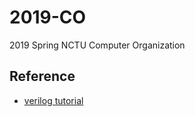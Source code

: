 # 2019-CO
2019 Spring NCTU Computer Organization

## Reference
- [verilog tutorial](https://www.slideshare.net/itembedded/verilog-14596615)
